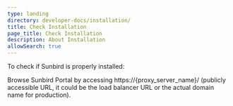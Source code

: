```yaml
---
type: landing
directory: developer-docs/installation/
title: Check Installation
page_title: Check Installation
description: About Installation
allowSearch: true
---
```

 
To check if Sunbird is properly installed:

Browse Sunbird Portal  by accessing https://{proxy_server_name}/ (publicly accessible URL, it could be the load balancer URL or the actual domain name for production).
